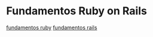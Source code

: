 # Fundamentos Ruby on Rails

[fundamentos ruby](https://github.com/rybeiro/rails_fundamentals/blob/main/fundamentos_ruby.md)
[fundamentos rails](https://github.com/rybeiro/rails_fundamentals/blob/main/fundamentos_rails.md)
